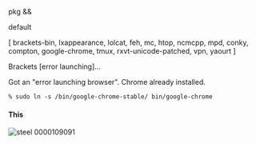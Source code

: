 pkg &&

default

[ brackets-bin, lxappearance, lolcat, feh, mc, htop, ncmcpp, mpd, conky, compton, google-chrome, tmux, rxvt-unicode-patched, vpn, yaourt ]

Brackets [error launching]...

Got an "error launching browser". Chrome already installed.

`% sudo ln -s /bin/google-chrome-stable/ bin/google-chrome`

#### This
![steel](https://github.com/appath/dotfiles/blob/master/steelming_dot/shot_steel_by_boris241-dbhnc8l.png)
0000109091
